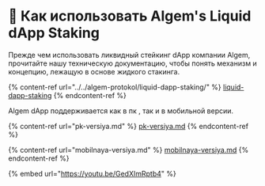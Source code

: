 # 🐬 Как использовать Algem's Liquid dApp Staking

Прежде чем использовать ликвидный стейкинг dApp компании Algem, прочитайте нашу техническую документацию, чтобы понять механизм и концепцию, лежащую в основе жидкого стакинга.

{% content-ref url="../../algem-protokol/liquid-dapp-staking/" %}
[liquid-dapp-staking](../../algem-protokol/liquid-dapp-staking/)
{% endcontent-ref %}

Algem dApp поддерживается как в пк , так и в мобильной версии.

{% content-ref url="pk-versiya.md" %}
[pk-versiya.md](pk-versiya.md)
{% endcontent-ref %}

{% content-ref url="mobilnaya-versiya.md" %}
[mobilnaya-versiya.md](mobilnaya-versiya.md)
{% endcontent-ref %}

{% embed url="https://youtu.be/GedXImRptb4" %}
